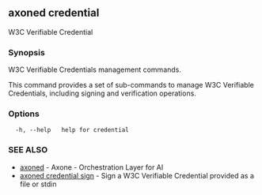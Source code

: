 ## axoned credential

W3C Verifiable Credential

### Synopsis

W3C Verifiable Credentials management commands.

This command provides a set of sub-commands to manage W3C Verifiable Credentials, including signing and verification operations.

### Options

```
  -h, --help   help for credential
```

### SEE ALSO

* [axoned](axoned.md)	 - Axone - Orchestration Layer for AI
* [axoned credential sign](axoned_credential_sign.md)	 - Sign a W3C Verifiable Credential provided as a file or stdin
